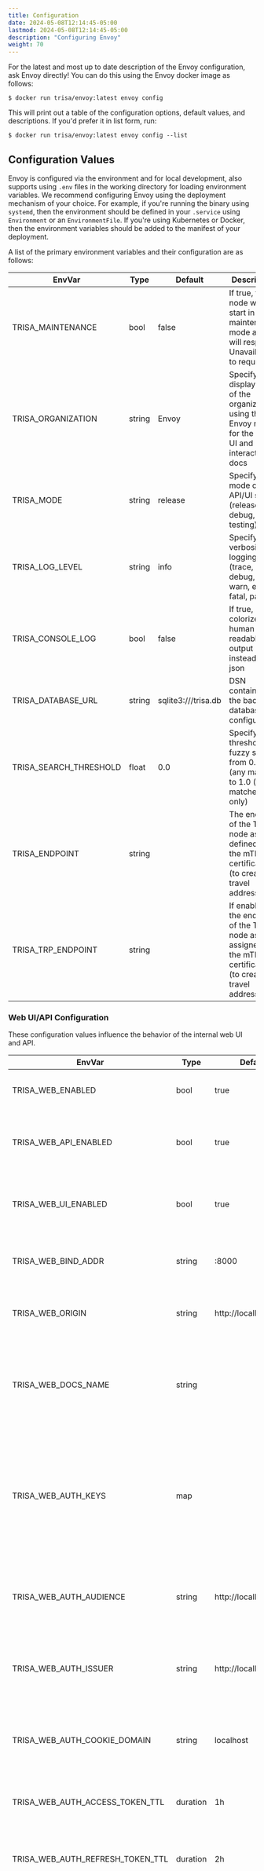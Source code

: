 ```yaml
---
title: Configuration
date: 2024-05-08T12:14:45-05:00
lastmod: 2024-05-08T12:14:45-05:00
description: "Configuring Envoy"
weight: 70
---
```


For the latest and most up to date description of the Envoy configuration, ask Envoy directly! You can do this using the Envoy docker image as follows:

```
$ docker run trisa/envoy:latest envoy config
```

This will print out a table of the configuration options, default values, and descriptions. If you'd prefer it in list form, run:

```
$ docker run trisa/envoy:latest envoy config --list
```

## Configuration Values

Envoy is configured via the environment and for local development, also supports using `.env` files in the working directory for loading environment variables. We recommend configuring Envoy using the deployment mechanism of your choice. For example, if you're running the binary using `systemd`, then the environment should be defined in your `.service` using `Environment` or an `EnvironmentFile`. If you're using Kubernetes or Docker, then the environment variables should be added to the manifest of your deployment.

A list of the primary environment variables and their configuration are as follows:

| EnvVar | Type | Default | Description |
|---|---|---|---|
| TRISA_MAINTENANCE | bool | false | If true, the node will start in maintenance mode and will respond Unavailable to requests |
| TRISA_ORGANIZATION | string | Envoy | Specify the display name of the organization using the Envoy node for the web UI and interactive docs |
| TRISA_MODE | string | release | Specify the mode of the API/UI server (release, debug, or testing) |
| TRISA_LOG_LEVEL | string | info | Specify the verbosity of logging (trace, debug, info, warn, error, fatal, panic) |
| TRISA_CONSOLE_LOG | bool | false | If true, logs colorized human readable output instead of json |
| TRISA_DATABASE_URL | string | sqlite3:///trisa.db | DSN containing the backend database configuration |
| TRISA_SEARCH_THRESHOLD | float | 0.0 | Specify a threshold for fuzzy search from 0.0 (any match) to 1.0 (exact matches only) |
| TRISA_ENDPOINT | string |  | The endpoint of the TRISA node as defined by the mTLS certificates (to create travel addresses) |
| TRISA_TRP_ENDPOINT | string |  | If enabled, the endpoint of the TRP node as assigned by the mTLS certificates (to create travel addresses) |

### Web UI/API Configuration

These configuration values influence the behavior of the internal web UI and API.

| EnvVar | Type | Default | Description |
|---|---|---|---|
| TRISA_WEB_ENABLED | bool | true | If false, both the web UI and API are disabled |
| TRISA_WEB_API_ENABLED | bool | true | If false, the API will return unavailable when accessed |
| TRISA_WEB_UI_ENABLED | bool | true | If false, the web UI will return unavailable when accessed |
| TRISA_WEB_BIND_ADDR | string | :8000 | The IP address and port to bind the web server on |
| TRISA_WEB_ORIGIN | string | http://localhost:8000 | The origin (url) of the web UI for creating API endpoints |
| TRISA_WEB_DOCS_NAME | string |  | The display name for the API docs server in the Swagger app (by default the organization name) |
| TRISA_WEB_AUTH_KEYS | map |  | Optional static RSA key configuration for signing access and refresh tokens. Should be a comma separated map of keyID:path. |
| TRISA_WEB_AUTH_AUDIENCE | string | http://localhost:8000 | The value for the `aud` (audience) claim in JWT tokens issued by the API |
| TRISA_WEB_AUTH_ISSUER | string | http://localhost:8000 | The value for the `iss` (issuer) claim in JWT tokens issued by the API |
| TRISA_WEB_AUTH_COOKIE_DOMAIN | string | localhost | Limit cookies for the UI to the specified domain (exclude any port information) |
| TRISA_WEB_AUTH_ACCESS_TOKEN_TTL | duration | 1h | The amount of time before an access token expires |
| TRISA_WEB_AUTH_REFRESH_TOKEN_TTL | duration | 2h | The amount of time before refresh tokens expire |
| TRISA_WEB_AUTH_TOKEN_OVERLAP | duration | -15m | The amount of overlap between the access and refresh tokens, the more negative the duration the more the overlap |

### TRISA Node Configuration

Configuration values for the public facing TRISA node.

| EnvVar | Type | Default | Description |
|---|---|---|---|
| TRISA_NODE_ENABLED | bool | true | If false, the TRISA node server will not be run |
| TRISA_NODE_BIND_ADDR | string | :8100 | The ip address and port to bind the TRISA node server on |
| TRISA_NODE_POOL | path |  | The path to TRISA x509 certificate pool; this allows you to define what certificate authorities you're willing to accept using mTLS (optional) |
| TRISA_NODE_CERTS | path |  | The path to your TRISA identify certificates and private key for establishing mTLS connections to TRISA peer counterparties |
| TRISA_NODE_KEY_EXCHANGE_CACHE_TTL | duration | 24h | The duration to cache public keys exchanged with remote TRISA nodes before performing another key exchange |

### Webhook Configuration

If you would like to configure the Envoy node to send incoming travel rule requests to a webhook, you can configure those details below. For more information on the webhook and authentication, please see the ["webhook guide"]({{% relref "envoy/webhook.md" %}})

| EnvVar | Type | Default | Description |
|---|---|---|---|
| TRISA_WEBHOOK_URL | string |  | Specify a callback webhook that incoming travel rule messages will be posted to |
| TRISA_WEBHOOK_USE_MTLS | bool | false | Set to true to require the webhook client to use mTLS to authenticate to the server |
| TRISA_WEBHOOK_CERTS | string |  | Specify the path to the webhook client certificates and private key (TRISA certs used by default) |
| TRISA_WEBHOOK_POOL | string |  | Specify the path to the webhook client certificate authority pool (TRISA pool used by default) |
| TRISA_WEBHOOK_AUTH_KEY_ID | string |  | Used to identify the shared secret for HMAC authorization headers (required if secret is set) |
| TRISA_WEBHOOK_AUTH_KEY_SECRET | string |  | Specify a hexadecimal encoded 32 byte shared secret for HMAC authorization (required if key id is set) |
| TRISA_WEBHOOK_REQUIRE_SERVER_AUTH | bool | false | If true, the client will expect the webhook server to send a Server-Authorization header with HMAC token |

### TRISA Directory Configuration

The following configuration influences how the Envoy node connects to the TRISA Global Directory Service.

If you're running a TestNet node, then ensure the values point to `testnet.directory` (e.g. `api.testnet.directory:443`), if you're running a MainNet node, then ensure the values point to `trisa.directory` (the default values).

| EnvVar | Type | Default | Description |
|---|---|---|---|
| TRISA_NODE_DIRECTORY_INSECURE | bool | false | If true, do not connect to the directory using TLS (only useful for local development) |
| TRISA_NODE_DIRECTORY_ENDPOINT | string | api.trisa.directory:443 | The endpoint of the public GDS service |
| TRISA_NODE_DIRECTORY_MEMBERS_ENDPOINT | string | members.trisa.directory:443 | The endpoint of the private members GDS service |
| TRISA_DIRECTORY_SYNC_ENABLED | bool | true | If false, then the background directory sync service will not run |
| TRISA_DIRECTORY_SYNC_INTERVAL | duration | 6h | The interval that the node will synchronize counterparties with the GDS |

### Sunrise Configuration

To enable the Sunrise protocol use the following configuration and ensure that you also update the email configuration for the node to send outgoing emails.

| EnvVar | Type | Default | Description |
|---|---|---|---|
| TRISA_SUNRISE_ENABLED | bool | true | Used to disable sunrise access which will cause external sunrise pages to return a 404; both this and email need to be enabled for Sunrise |
| TRISA_SUNRISE_TRISA_WEB_ORIGIN | string |  | The URL to send sunrise requests to (by default the same as TRISA_WEB_ORIGIN) |
| TRISA_SUNRISE_INVITE_ENDPOINT | string | /sunrise/verify | The endpoint to verify an incoming Sunrise request |
| TRISA_SUNRISE_REQUIRE_OTP | true |  | If true, Sunrise verification will require an additional OTP step to access PII data |

### TRP Node Configuration

Configuration values for the publically facing TRP server.

| EnvVar | Type | Default | Description |
|---|---|---|---|
| TRISA_TRP_ENABLED | bool | true | If false, the TRP node server will not be run |
| TRISA_TRP_BIND_ADDR | string | :8200 | The ip address and port to bind the TRISA node server on |
| TRISA_TRP_IDENTITY_VASP_NAME | string |  | Specify the name of your VASP for TRP identity requests |
| TRISA_TRP_IDENTITY_LEI | string |  | Specify the LEI of your VASP to respond to a TRP identity request |
| TRISA_TRP_USE_MTLS | bool | true | If true, the TRP server will require mTLS authentication |
| TRISA_TRP_POOL | path |  | The path to TRP x509 certificate pool; this allows you to define what certificate authorities you're willing to accept using mTLS (optional) |
| TRISA_TRP_CERTS | path |  | The path to your TRP identify certificates and private key for establishing mTLS connections to TRISA peer counterparties |

### Email Configuration

Configure either SMTP _or_ SendGrid so that the Envoy node can send emails for Sunrise messages, forgot password resets, etc. If email is not enabled, the Sunrise protocol will be disabled.

| EnvVar | Type | Default | Description |
|---|---|---|---|
| TRISA_EMAIL_SENDER | string |  | The email address that messages are sent from by the Envoy node (e.g. compliance@envoy.local) |
| TRISA_EMAIL_SENDER_NAME | string |  | The name of the sender, usually the name of the VASP or compliance team |
| TRISA_EMAIL_SUPPORT_EMAIL | string |  | An email address to refer support requests to, will appear on error pages |
| TRISA_EMAIL_COMPLIANCE_EMAIL | string |  | An email address to refer compliance requests to in case an originator counterparty does not use TRISA |
| TRISA_EMAIL_TESTING | bool | false | Sets the emailer to testing mode and ensures no live emails are sent |
| TRISA_EMAIL_SMTP_HOST | string |  | If configuring SMTP, the host without the port (e.g. smtp.example.com) |
| TRISA_EMAIL_SMTP_PORT | int | 587 | The port to access the SMTP on |
| TRISA_EMAIL_SMTP_USERNAME | string |  | A username to authenticate to the SMTP server with |
| TRISA_EMAIL_SMTP_PASSWORD | string |  | A password to authenticate to the SMTP server with |
| TRISA_EMAIL_SMTP_USE_CRAM_MD5 | bool | false | Enables CRAM-MD5 auth to your SMTP server as defined in RFC 2195 instead of simple authentication |
| TRISA_EMAIL_SMTP_POOL_SIZE | int | 2 | The SMTP connection pool size for concurrent email sending |
| TRISA_EMAIL_SENDGRID_API_KEY | string |  | If configuring SendGrid, add the your API key to access the SendGrid API |

### Region Info

Envoy nodes support some provenance features when deployed in a geographically replicated fashion. If you would like to configure your node with hosting information (even just for debugging using the about page on the node), you may set the following environment variables:

| EnvVar | Type | Default | Description |
|---|---|---|---|
| REGION_INFO_ID | int32 |  | the 7 digit region identifier code |
| REGION_INFO_NAME | string |  | the name of the region |
| REGION_INFO_COUNTRY | string |  | the alpha-2 country code of the region |
| REGION_INFO_CLOUD | string |  | the cloud service provider |
| REGION_INFO_CLUSTER | string |  | the name of the cluster the node is hosted in |
